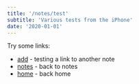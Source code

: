 ```yaml
---
title: '/notes/test'
subtitle: 'Various tests from the iPhone'
date: '2020-01-01'
---
```


Try some links:

- [add](/notes/add) - testing a link to another note
- [notes](/notes) - back to notes
- [home](/) - back home
